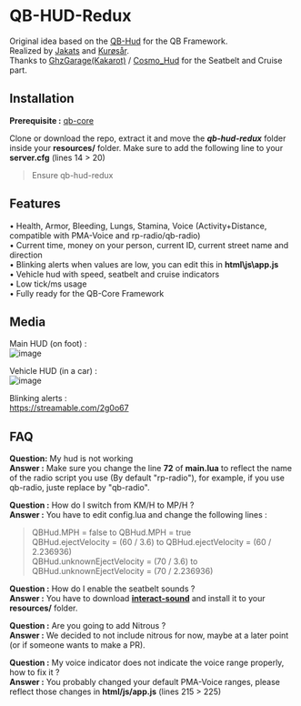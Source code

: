 # QB-HUD-Redux
Original idea based on the [QB-Hud](https://github.com/qbcore-framework/qb-hud) for the QB Framework.  
Realized by [Jakats](https://github.com/qbcore-framework/qb-hud) and [Kurøsår](https://github.com/Kurosar/).  
Thanks to [GhzGarage(Kakarot)](https://github.com/GhzGarage/) / [Cosmo_Hud](https://github.com/GhzGarage/cosmo_hud) for the Seatbelt and Cruise part.  


## Installation
**Prerequisite :** [qb-core](https://github.com/qbcore-framework/qb-core)

Clone or download the repo, extract it and move the ***qb-hud-redux*** folder inside your **resources/** folder.
Make sure to add  the following line to your **server.cfg** (lines 14 > 20)
> Ensure qb-hud-redux

## Features
• Health, Armor, Bleeding, Lungs, Stamina, Voice (Activity+Distance, compatible with PMA-Voice and rp-radio/qb-radio)  
• Current time, money on your person, current ID, current street name and direction  
• Blinking alerts when values are low, you can edit this in **html\js\app.js**  
• Vehicle hud with speed, seatbelt and cruise indicators  
• Low tick/ms usage  
• Fully ready for the QB-Core Framework  

## Media
Main HUD (on foot) :  
![image](https://user-images.githubusercontent.com/4887819/126051327-dc5b3802-6801-4c5b-b401-42ba4781b601.png)


Vehicle HUD (in a car) :  
![image](https://user-images.githubusercontent.com/4887819/126051341-10b71bb0-3b49-43d8-baa3-b9a420640040.png)

Blinking alerts :  
https://streamable.com/2g0o67

## FAQ
**Question:** My hud is not working  
**Answer :** Make sure you change the line **72** of **main.lua** to reflect the name of the radio script you use (By default "rp-radio"), for example, if you use qb-radio, juste replace by "qb-radio".  

**Question :** How do I switch from KM/H to MP/H ?  
**Answer :** You have to edit config.lua and change the following lines :   
> QBHud.MPH = false to QBHud.MPH = true  
> QBHud.ejectVelocity = (60 / 3.6) to QBHud.ejectVelocity = (60 / 2.236936)  
> QBHud.unknownEjectVelocity = (70 / 3.6) to QBHud.unknownEjectVelocity = (70 / 2.236936)  

**Question :** How do I enable the seatbelt sounds ?  
**Answer :** You have to download **[interact-sound](https://cdn.discordapp.com/attachments/831653036148654101/862145450865459200/interact-sound.zip)** and install it to your **resources/** folder.  

**Question :** Are you going to add Nitrous ?  
**Answer :** We decided to not include nitrous for now, maybe at a later point (or if someone wants to make a PR).  

**Question :** My voice indicator does not indicate the voice range properly, how to fix it ?  
**Answer :** You probably changed your default PMA-Voice ranges, please reflect those changes in **html/js/app.js** (lines 215 > 225)  
